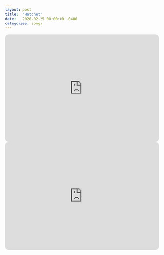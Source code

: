 ```yaml
---
layout: post
title:  "Hatchet"
date:   2020-02-25 00:00:00 -0400
categories: songs
---
```

<iframe style="border-radius:12px" src="https://open.spotify.com/embed/track/799RYRKFD7JxwK0oeKnO8L?utm_source=generator&theme=0" width="100%" height="352" frameBorder="0" allowfullscreen="" allow="autoplay; clipboard-write; encrypted-media; fullscreen; picture-in-picture" loading="lazy"></iframe>
<iframe style="border-radius:12px" src="https://open.spotify.com/embed/album/2rXrWy7nWHNca1MklZY2qO?utm_source=generator" width="100%" height="352" frameBorder="0" allowfullscreen="" allow="autoplay; clipboard-write; encrypted-media; fullscreen; picture-in-picture" loading="lazy"></iframe>